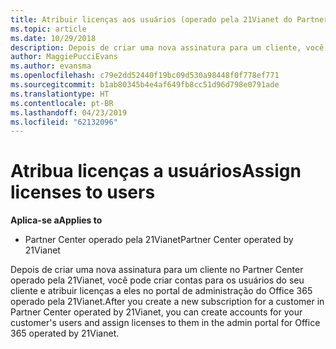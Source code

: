 ```yaml
---
title: Atribuir licenças aos usuários (operado pela 21Vianet do Partner Center)
ms.topic: article
ms.date: 10/29/2018
description: Depois de criar uma nova assinatura para um cliente, você pode criar contas de usuário e atribuir licenças a usuários específicos no seu operado pela 21Vianet portal do Office 365.
author: MaggiePucciEvans
ms.author: evansma
ms.openlocfilehash: c79e2dd52440f19bc09d530a98448f0f778ef771
ms.sourcegitcommit: b1ab80345b4e4af649fb8cc51d96d798e0791ade
ms.translationtype: HT
ms.contentlocale: pt-BR
ms.lasthandoff: 04/23/2019
ms.locfileid: "62132096"
---
```

# <a name="assign-licenses-to-users"></a><span data-ttu-id="bcfeb-103">Atribua licenças a usuários</span><span class="sxs-lookup"><span data-stu-id="bcfeb-103">Assign licenses to users</span></span>

<span data-ttu-id="bcfeb-104">**Aplica-se a**</span><span class="sxs-lookup"><span data-stu-id="bcfeb-104">**Applies to**</span></span>

-   <span data-ttu-id="bcfeb-105">Partner Center operado pela 21Vianet</span><span class="sxs-lookup"><span data-stu-id="bcfeb-105">Partner Center operated by 21Vianet</span></span>


<span data-ttu-id="bcfeb-106">Depois de criar uma nova assinatura para um cliente no Partner Center operado pela 21Vianet, você pode criar contas para os usuários do seu cliente e atribuir licenças a eles no portal de administração do Office 365 operado pela 21Vianet.</span><span class="sxs-lookup"><span data-stu-id="bcfeb-106">After you create a new subscription for a customer in Partner Center operated by 21Vianet, you can create accounts for your customer's users and assign licenses to them in the admin portal for Office 365 operated by 21Vianet.</span></span> 

